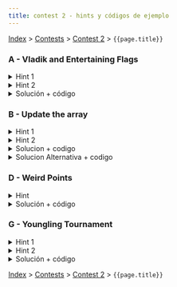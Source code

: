 ```yaml
---
title: contest 2 - hints y códigos de ejemplo
---
```


[Index](../index) > [Contests](../contests) > [Contest 2](../contests#contest-2) > ```{{page.title}}```

### A - Vladik and Entertaining Flags
<details> 
  <summary>Hint 1</summary>
  Piensa en una forma de responder la query(L,R) descomponiendo el rango [L,R] en sub-rangos y combinando respuestas precomputadas para dichos sub-rangos.
</details>
<details>
  <summary>Hint 2</summary>
  Supón que tienes la respuesta precomputada para el rango [L,M] y para el rango [M+1, R]. ¿Cómo obtener la respuesta para el rango [L, R]? Notar que las componentes de ambos rangos se fusionan si es que en el punto de contacto entre las columnas M y M+1 hay valores adyacentes iguales. Cualquier componente que no toque la interfaz no se puede fusionar.
</details>
<details> 
  <summary>Solución + código</summary>
  Básicamente usamos ya sea un Sparse Table o un Segment Tree, los rangos los modelamos con un Struct/Class que guarde los índices L y R del rango, un par de arreglos int left[10] e int right[10] que guarden los ids de las componentes a las que pertenecen los valores de las columnas L y R respectivamente, y un contador de la cantidad de componentes del rango. Para fusionar los rangos A = [L, M] y B = [M+1, R], podemos iterar sincronizadamente sobre las columnas M y M+1 y detectar cuando los valores matrix[M][i] == matrix[M+1][i], en cuyo caso las componentes A.right[i] y B.left[i] deben fusionarse (podemos iterar sobre las 4 columnas A.left, A.right, B.left y B.right y actualizar los ids). Usando Sparse Table la complejidad es O(N^2*M*log(M)) por construir el sparse table y O(Q*N^2*log(M)) por responder las queries. <a href="https://github.com/PabloMessina/Competitive-Programming-Material/blob/master/Solved%20problems/Codeforces/811E_VladikAndEntertainingFlags_v2.cpp
">Código de ejemplo</a>
</details>

### B - Update the array

<details>
  <summary>Hint 1</summary>
  ¿Hay alguna manera de rapidamente almacenar la informacion de los updates de manera que al preguntar por la suma acumulada en el rango [0, i], obtengamos el valor final del elemento i-esimo? Si tuvieramos eso podriamos primero almacenar rapidamente la informacion de todos los updates, y luego calcular todas las sumas acumuladas en tiempo lineal.
</details>

<details>
  <summary>Hint 2</summary>
  ¿Que sucede si para un update de la forma (l,r,val), sumamos val a arr[l] y restamos val a arr[r+1]?
</details>

<details>
  <summary>Solucion + codigo</summary>
  Seguir los dos hints anteriores: Para cada update de la forma (l,r,val) hay que sumarle val a arr[l] y restarselo a arr[r+1]. Luego hay que iterar sobre el arreglo calculando las sumas acumuladas. Para cada query i responder la suma acumulada hasta el indice i. Con esto la solucion es O(n+u+q). 
  
  <a href="https://github.com/ProgramacionCompetitivaPUC/IIC2553-2019-2/blob/master/code_samples/contest2/B_UpdateTheArray.cpp">Codigo de ejemplo</a>
</details>

<details>
  <summary>Solucion Alternativa + codigo</summary>
  Otra solucion conceptualmente mas simple (pero menos eficiente) es utilizar un Lazy Segment Tree. Esta estructura de datos permite en tiempo logaritmico realizar updates y consultas en rangos, que son precisamente las operaciones que necesitamos. La solucion es O(n+(u+q)*log(n)). 
  
  <a href="https://github.com/ProgramacionCompetitivaPUC/IIC2553-2019-2/blob/master/code_samples/contest2/B_UpdateTheArray_lazyST.cpp">Codigo de ejemplo</a>
</details>

### D - Weird Points
<details>

  <summary>Hint</summary>

  Si procesamos los puntos en orden segun su coordenada <strong>x</strong> y los vamos ingresando a una estructura de datos, al procesar un punto <strong>p=(x_i, y_i)</strong> podemos determinar cuantos puntos son dominados por <strong>p</strong> si somos capaces de contar cuantos puntos de los que ya hemos procesado tienen <strong>y &lt;= y_i</strong>. ¿Que estructura nos permite contar esto?

</details>
<details>

  <summary>Solución + código</summary>

  Primero hay que ordenar los puntos segun su coordenada x segun dice el Hint 1. Luego hay varias elecciones de estructuras de datos que nos permite contar cuantos puntos existen menor a un cierto <strong>y_i</strong> de manera eficiente. Lo mas simple es usar una <a href="https://www.geeksforgeeks.org/ordered-set-gnu-c-pbds/">policy based data structure</a>. Con esto la solucion consiste en:
  
  <ol>
    <li>Ordenar los puntos segun su coordenada <strong>x</strong></li>
    <li>Instanciar el <strong>ordered_set</strong> como explica el link anterior, pero para <strong>pair&lt;int,int&gt;</strong>. El primer elemento del par va a ser la coordenada <strong>y</strong> de cada punto, y el segundo elemento es el indice <strong>i</strong> del punto en el arreglo ordenado segun coordenada <strong>x</strong>. Esto es por si hay puntos distintos con la misma coordenada <strong>y</strong>.</li>
    <li>Iterar sobre los puntos segun su coordenada <strong>x</strong>. Para el <strong>i</strong>-esimo punto realizar lo siguiente:
        <ol>
        <li> Ver cuantos elementos en el set son menores a <strong>(y_i,i)</strong>. Sea este numero <strong>d0</strong>.</li>
        <li> Calcular la dominancia del punto <strong>i</strong> como <strong>abs(2*d0 - n + 1)</strong>.</li>
        <li> Si la dominancia del punto <strong>i</strong> es mayor o igual a <strong>k</strong>, es un Wierd Point.</li>
        <li> Ingresar el par <strong>(y_i,i)</strong> al ordered_set.</li>
        </ol>
    </li>
  </ol>

  La solucion es O(n*log(n)).

  <a href="https://github.com/ProgramacionCompetitivaPUC/IIC2553-2019-2/blob/master/code_samples/contest2/D_WeirdPoints.cpp">Codigo de ejemplo</a>

</details>


### G - Youngling Tournament

<details> 
  <summary>Hint 1</summary>
  Notar que la cantidad de ganadores es a lo más log_2(10^12), esto lo podemos notar si codiciosamente tratamos de generar el caso con mayor cantidad de ganadores, que sería con las fuerzas 1, 1, 2, 4, 8, 16, 32, ...
  Quizás podrías aprovechar eso para encontrar a esos poquitos ganadores.
</details>
<details> 
  <summary>Hint 2</summary>
  En este problema tienes un ranking dinámico, en el cual para un instante dado los jugadores tienen ciertas fuerzas y están rankeados de una cierta manera, y en otro instante algunos jugadores tienen fuerzas distintas y por lo tanto el ranking puede cambiar. Si sólo se tratara de mantener un ranking dinámico, eso se puede hacer fácilmente con un set de C++, o incluso con un ordered_set (policy based data structures de C++). El problema es que además te interesa saber la suma acumulada de las fuerzas de una cierta posición a la izquierda. Sabemos que calcular sumas acumuladas es trivial con fenwick tree o segment tree, ¿pero cómo podemos tener un ranking dinámico a la vez? Hay un trucazo muy ingenioso: si tenemos N jugadores y M updates, podemos suponer que tenemos N+M jugadores, y que en cada instante N jugadores están "activados" y M jugadores están "desactivados", entonces procesar un update se reduce a desactivar la versión obsoleta de un jugador y activar su versión nueva.
</details>
<details> 
  <summary>Solución + código</summary>
  Básicamente ponemos en un mismo arreglo los N jugadores iniciales y los M jugadores "actualizados" (un arreglo de largo N+M). Lo ordenamos de menor a mayor. Las N posiciones originales aparecen con sus fuerzas tal cual, mientras que las M posiciones de las queries inicialmente las "desactivamos" asignándoles fuerza = 0. Luego construimos un fenwick tree (o segment tree) sobre el arreglo. De esta manera, cuando consultamos la fuerza acumulada desde el principio hasta una posición i, las posiciones con fuerza = 0 no alteran la suma acumulada. Dado un estado actual del arreglo y del fenwick tree (segment tree) asociado, podemos contar la cantidad de ganadores usando búsqueda binaria. El primer jugador siempre es ganador, de ahí en adelante podemos considerar al jugador i-ésimo como un ancla y buscar el primer jugador j-ésimo a la derecha (j > i) que su fuerza acumulada hasta su posición sea >= al doble de la fuerza acumulada hasta la posición del ancla. Ese jugador se considera como "candidato" a ser ganador. Para confirmar si es ganador, chequeamos si su fuerza es >= a la fuerza acumulada en la posición j-1. Luego consideramos al jugador j-ésimo como nueva ancla y volvemos a hacer búsqueda binaria hacia la derecha, y así sucesivamente hasta que se nos acaba el arreglo. Cada vez que necesitamos consultar la suma acumulada hasta una cierta posición, podemos usar nuestro fenwick/segment tree. Cuando procesamos un update de fuerza, lo que hacemos es setear fuerza = 0 en la posición anterior del jugador, y setear la nueva fuerza en la posición nueva del jugador (esto requiere que en nuestra implementación recordemos las posiciones de los jugadores). La complejidad de esto es O(M*log(max_fuerza)*log(M+N)^2 + M*log(M+N)). <a href="https://github.com/PabloMessina/Competitive-Programming-Material/blob/master/Solved%20problems/Codeforces/gym_100960G_YounglingTournament.cpp">Código de ejemplo</a>
</details>

<!-- <details> 
  <summary>Hint</summary>   
</details>
<details> 
  <summary>Solución + código</summary>
  <a href="">Código de ejemplo</a>
</details> -->

[Index](../index) > [Contests](../contests) > [Contest 2](../contests#contest-2) > ```{{page.title}}```
